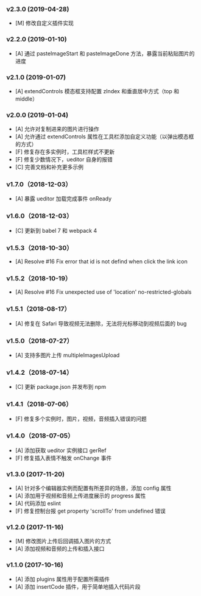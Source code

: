 ### v2.3.0 (2019-04-28)
- [M] 修改自定义插件实现

### v2.2.0 (2019-01-10)
- [A] 通过 pasteImageStart 和 pasteImageDone 方法，暴露当前粘贴图片的进度

### v2.1.0 (2019-01-07)
- [A] extendControls 模态框支持配置 zIndex 和垂直居中方式（top 和 middle）

### v2.0.0 (2019-01-04)
- [A] 允许对复制进来的图片进行操作
- [A] 允许通过 extendControls 属性在工具栏添加自定义功能（以弹出模态框的方式）
- [F] 修复存在多实例时，工具栏样式不更新
- [F] 修复少数情况下，ueditor 自身的报错
- [C] 完善文档和补充更多示例

### v1.7.0（2018-12-03）
- [A] 暴露 ueditor 加载完成事件 onReady

### v1.6.0（2018-12-03）
- [C] 更新到 babel 7 和 webpack 4

### v1.5.3（2018-10-30）
- [A] Resolve #16 Fix error that id is not defind when click the link icon

### v1.5.2（2018-10-19）
- [A] Resolve #16 Fix unexpected use of 'location' no-restricted-globals

### v1.5.1（2018-08-17）
- [A] 修复在 Safari 导致视频无法删除，无法将光标移动到视频后面的 bug

### v1.5.0（2018-07-27）
- [A] 支持多图片上传 multipleImagesUpload

### v1.4.2（2018-07-14）
- [C] 更新 package.json 并发布到 npm

### v1.4.1（2018-07-06）
- [F] 修复多个实例时，图片，视频，音频插入错误的问题

### v1.4.0（2018-07-05）
- [A] 添加获取 ueditor 实例接口 gerRef
- [F] 修复插入表情不触发 onChange 事件

### v1.3.0 (2017-11-20)
- [A] 针对多个编辑器实例而配置有所差异的场景，添加 config 属性
- [A] 添加用于视频和音频上传进度展示的 progress 属性
- [A] 代码添加 eslint
- [F] 修复控制台报 get property 'scrollTo' from undefined 错误

### v1.2.0 (2017-11-16)
- [M] 修改图片上传后回调插入图片的方式
- [A] 添加视频和音频的上传和插入接口

### v1.1.0 (2017-10-16)
- [A] 添加 plugins 属性用于配置所需插件
- [A] 添加 insertCode 插件，用于简单地插入代码片段
